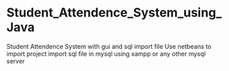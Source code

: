 # Student_Attendence_System_using_Java
Student Attendence System with gui and sql import file
Use netbeans to import project
import sql file in mysql using xampp or any other mysql server
